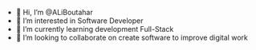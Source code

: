 - 👋 Hi, I’m @ALiBoutahar
- 👀 I’m interested in Software Developer
- 🌱 I’m currently learning development Full-Stack
- 💞️ I’m looking to collaborate on create software to improve digital work 

